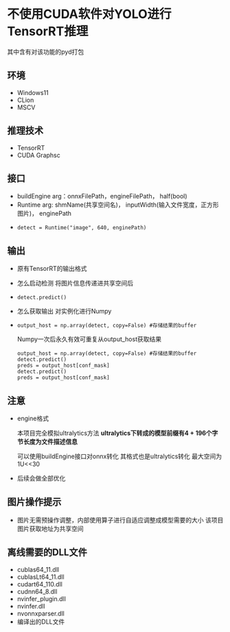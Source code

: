 # 不使用CUDA软件对YOLO进行TensorRT推理

其中含有对该功能的pyd打包

## 环境

* Windows11
* CLion
* MSCV

## 推理技术

* TensorRT
* CUDA Graphsc

## 接口

* buildEngine  arg：onnxFilePath，engineFilePath， half(bool)
* Runtime arg: shmName(共享空间名)， inputWidth(输入文件宽度，正方形图片)， enginePath
* ```
  detect = Runtime("image", 640, enginePath)
  ```

## 输出

* 原有TensorRT的输出格式
* 怎么启动检测 将图片信息传递进共享空间后
* ```
  detect.predict()
  ```
* 怎么获取输出 对实例化进行Numpy
* ```
  output_host = np.array(detect, copy=False) #存储结果的buffer
  ```

  Numpy一次后永久有效可重复从output_host获取结果

  ```
  output_host = np.array(detect, copy=False) #存储结果的buffer
  detect.predict()
  preds = output_host[conf_mask]
  detect.predict()
  preds = output_host[conf_mask]
  ```

## 注意

* engine格式

  本项目完全模拟ultralytics方法 **ultralytics下转成的模型前缀有4 + 196个字节长度为文件描述信息**

  可以使用buildEngine接口对onnx转化 其格式也是ultralytics转化
  最大空间为1U<<30
* 后续会做全部优化

## 图片操作提示

* 图片无需预操作调整，内部使用算子进行自适应调整成模型需要的大小 该项目图片获取地址为共享空间

## 离线需要的DLL文件

* cublas64_11.dll
* cublasLt64_11.dll
* cudart64_110.dll
* cudnn64_8.dll
* nvinfer_plugin.dll
* nvinfer.dll
* nvonnxparser.dll
* 编译出的DLL文件
